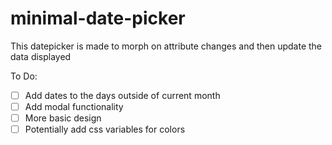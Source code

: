 # minimal-date-picker

This datepicker is made to morph on attribute changes and then update the data displayed

To Do:
 - [ ] Add dates to the days outside of current month
 - [ ] Add modal functionality
 - [ ] More basic design
 - [ ] Potentially add css variables for colors

